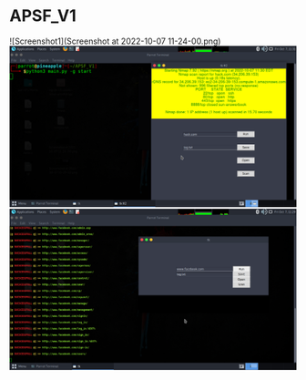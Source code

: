 # APSF_V1
 ![Screenshot1](Screenshot at 2022-10-07 11-24-00.png)
 ![Screenshot2](b2.png)
 ![Screenshot3](b3.png)
